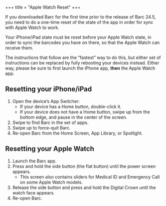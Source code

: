 +++
title = "Apple Watch Reset"
+++

If you downloaded Barc for the first time prior to the release of Barc 24.5, you need to do a one-time reset of the state of the app in order for sync with Apple Watch to work.

Your iPhone/iPad state must be reset before your Apple Watch state, in order to sync the barcodes you have on there, so that the Apple Watch can receive them.

The instructions that follow are the “fastest” way to do this, but either set of instructions can be replaced by fully rebooting your devices instead. Either way, please be sure to first launch the iPhone app, **then** the Apple Watch app.

## Resetting your iPhone/iPad

1. Open the device’s App Switcher:
   - If your device has a Home button, double-click it.
   - If your device does not have a Home button, swipe up from the bottom edge, and pause in the center of the screen.
1. Swipe to find Barc in the set of apps.
2. Swipe up to force-quit Barc.
3. Re-open Barc from the Home Screen, App Library, or Spotlight.

## Resetting your Apple Watch

1. Launch the Barc app.
2. Press and hold the side button (the flat button) until the power screen appears.
   - This screen also contains sliders for Medical ID and Emergency Call on some Apple Watch models.
1. Release the side button and press and hold the Digital Crown until the watch face appears.
2. Re-open Barc.

